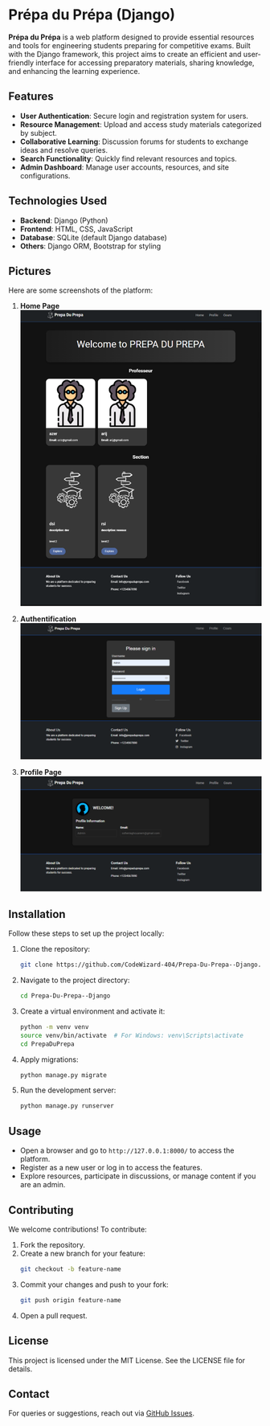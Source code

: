 # Prépa du Prépa (Django)

**Prépa du Prépa** is a web platform designed to provide essential resources and tools for engineering students preparing for competitive exams. Built with the Django framework, this project aims to create an efficient and user-friendly interface for accessing preparatory materials, sharing knowledge, and enhancing the learning experience.


## Features

- **User Authentication**: Secure login and registration system for users.
- **Resource Management**: Upload and access study materials categorized by subject.
- **Collaborative Learning**: Discussion forums for students to exchange ideas and resolve queries.
- **Search Functionality**: Quickly find relevant resources and topics.
- **Admin Dashboard**: Manage user accounts, resources, and site configurations.

## Technologies Used

- **Backend**: Django (Python)
- **Frontend**: HTML, CSS, JavaScript
- **Database**: SQLite (default Django database)
- **Others**: Django ORM, Bootstrap for styling

## Pictures

Here are some screenshots of the platform:

1. **Home Page**  
   ![Home Page Screenshot](readmFiles/home.png)

2. **Authentification**  
   ![User Dashboard Screenshot](readmFiles/auth.png)

3. **Profile Page**  
   ![Resource Page Screenshot](readmFiles/profile.png)


## Installation

Follow these steps to set up the project locally:


1. Clone the repository:
   ```bash
   git clone https://github.com/CodeWizard-404/Prepa-Du-Prepa--Django.git
   ```
2. Navigate to the project directory:
   ```bash
   cd Prepa-Du-Prepa--Django
   ```
3. Create a virtual environment and activate it:
   ```bash
   python -m venv venv
   source venv/bin/activate  # For Windows: venv\Scripts\activate
   cd PrepaDuPrepa
   ```
4. Apply migrations:
   ```bash
   python manage.py migrate
   ```
5. Run the development server:
   ```bash
   python manage.py runserver
   ```

## Usage

- Open a browser and go to `http://127.0.0.1:8000/` to access the platform.
- Register as a new user or log in to access the features.
- Explore resources, participate in discussions, or manage content if you are an admin.

## Contributing

We welcome contributions! To contribute:

1. Fork the repository.
2. Create a new branch for your feature:
   ```bash
   git checkout -b feature-name
   ```
3. Commit your changes and push to your fork:
   ```bash
   git push origin feature-name
   ```
4. Open a pull request.

## License

This project is licensed under the MIT License. See the LICENSE file for details.

## Contact

For queries or suggestions, reach out via [GitHub Issues](https://github.com/CodeWizard-404/Prepa-Du-Prepa--Django/issues).

